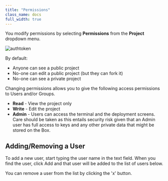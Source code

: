 ```yaml
---
title: "Permissions"
class_name: docs
full_width: true
---
```


You modify permissions by selecting **Permissions** from the **Project** dropdown menu.

<img alt="authtoken" src="/img/docs/permissions-dlg.png" class="simple"/>

By default:

- Anyone can see a public project
- No-one can edit a public project (but they can fork it)
- No-one can see a private project

Changing permissions allows you to give the following access permissions to Users and/or Groups.

- **Read** - View the project only
- **Write** - Edit the project
- **Admin** - Users can access the terminal and the deployment screens. Care should be taken as this entails security risk given that an Admin user has full access to keys and any other private data that might be stored on the Box.

## Adding/Removing a User
To add a new user, start typing the user name in the text field. When you find the user, click Add and that user will be added to the list of users below.

You can remove a user from the list by clicking the 'x' button.



